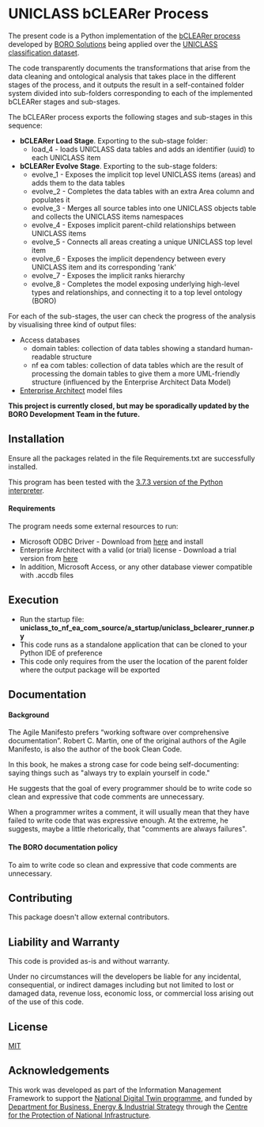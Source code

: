 # UNICLASS bCLEARer Process

The present code is a Python implementation of the [bCLEARer process](https://borosolutions.net/bclearer-approach) developed by [BORO Solutions](https://borosolutions.net/) being applied over the [UNICLASS classification dataset](https://www.thenbs.com/our-tools/uniclass-2015).

The code transparently documents the transformations that arise from the data cleaning and ontological analysis that takes place in the different stages of the process, and it outputs the result in a self-contained folder system divided into sub-folders corresponding to each of the implemented bCLEARer stages and sub-stages.

The bCLEARer process exports the following stages and sub-stages in this sequence:

* **bCLEARer Load Stage**. Exporting to the sub-stage folder:
    * load_4 - loads UNICLASS data tables and adds an identifier (uuid) to each UNICLASS item
* **bCLEARer Evolve Stage**. Exporting to the sub-stage folders:
    * evolve_1 - Exposes the implicit top level UNICLASS items (areas) and adds them to the data tables
    * evolve_2 - Completes the data tables with an extra Area column and populates it
    * evolve_3 - Merges all source tables into one UNICLASS objects table and collects the UNICLASS items namespaces
    * evolve_4 - Exposes implicit parent-child relationships between UNICLASS items
    * evolve_5 - Connects all areas creating a unique UNICLASS top level item
    * evolve_6 - Exposes the implicit dependency between every UNICLASS item and its corresponding 'rank'
    * evolve_7 - Exposes the implicit ranks hierarchy
    * evolve_8 - Completes the model exposing underlying high-level types and relationships, and connecting it to a top level ontology (BORO)

For each of the sub-stages, the user can check the progress of the analysis by visualising three kind of output files:

* Access databases
    * domain tables: collection of data tables showing a standard human-readable structure
    * nf ea com tables: collection of data tables which are the result of processing the domain tables to give them a more UML-friendly structure (influenced by the Enterprise Architect Data Model)
* [Enterprise Architect](https://sparxsystems.com/) model files

**This project is currently closed, but may be sporadically updated by the BORO Development Team in the future.**

## Installation

Ensure all the packages related in the file Requirements.txt are successfully installed.

This program has been tested with the [3.7.3 version of the Python interpreter](https://www.python.org/downloads/release/python-373/).

#### Requirements

The program needs some external resources to run:

* Microsoft ODBC Driver - Download from [here](https://www.microsoft.com/en-us/download/details.aspx?id=54920) and install
* Enterprise Architect with a valid (or trial) license - Download a trial version from [here](https://sparxsystems.com/products/ea/trial/request.html)
* In addition, Microsoft Access, or any other database viewer compatible with .accdb files

## Execution

* Run the startup file: **uniclass_to_nf_ea_com_source/a_startup/uniclass_bclearer_runner.py**
* This code runs as a standalone application that can be cloned to your Python IDE of preference
* This code only requires from the user the location of the parent folder where the output package will be exported

## Documentation

#### Background

The Agile Manifesto prefers “working software over comprehensive documentation”. Robert C. Martin, one of the original authors of the Agile Manifesto, is also the author of the book Clean Code.

In this book, he makes a strong case for code being self-documenting: saying things such as "always try to explain yourself in code."

He suggests that the goal of every programmer should be to write code so clean and expressive that code comments are unnecessary.

When a programmer writes a comment, it will usually mean that they have failed to write code that was expressive enough. At the extreme, he suggests, maybe a little rhetorically, that "comments are always failures".

#### The BORO documentation policy

To aim to write code so clean and expressive that code comments are unnecessary.

## Contributing

This package doesn't allow external contributors.

## Liability and Warranty

This code is provided as-is and without warranty.

Under no circumstances will the developers be liable for any incidental, consequential, or indirect damages including but not limited to lost or damaged data, revenue loss, economic loss, or commercial loss arising out of the use of this code.

## License

[MIT](https://choosealicense.com/licenses/mit/)

## Acknowledgements

This work was developed as part of the Information Management Framework to support the [National Digital Twin programme](https://www.cdbb.cam.ac.uk/what-we-do/national-digital-twin-programme), and funded by [Department for Business, Energy & Industrial Strategy](https://www.gov.uk/government/organisations/department-for-business-energy-and-industrial-strategy) through the [Centre for the Protection of National Infrastructure](https://www.cpni.gov.uk/).
